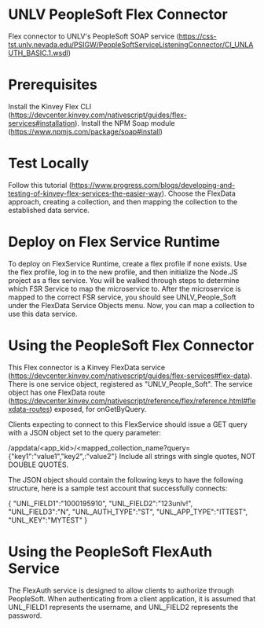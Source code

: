 # UNLV PeopleSoft Flex Connector
Flex connector to UNLV's PeopleSoft SOAP service (https://css-tst.unlv.nevada.edu/PSIGW/PeopleSoftServiceListeningConnector/CI_UNLAUTH_BASIC.1.wsdl)

# Prerequisites
Install the Kinvey Flex CLI (https://devcenter.kinvey.com/nativescript/guides/flex-services#installation).
Install the NPM Soap module (https://www.npmjs.com/package/soap#install)

# Test Locally
Follow this tutorial (https://www.progress.com/blogs/developing-and-testing-of-kinvey-flex-services-the-easier-way).  Choose the FlexData approach, creating a collection, and then mapping the collection to the established data service.

# Deploy on Flex Service Runtime
To deploy on FlexService Runtime, create a flex profile if none exists.  Use the flex profile, log in to the new profile, and then initialize the Node.JS project as a flex service.  You will be walked through steps to determine which FSR Service to map the microservice to.  After the microservice is mapped to the correct FSR service, you should see UNLV_People_Soft under the FlexData Service Objects menu.  Now, you can map a collection to use this data service. 

# Using the PeopleSoft Flex Connector
This Flex connector is a Kinvey FlexData service (https://devcenter.kinvey.com/nativescript/guides/flex-services#flex-data).
There is one service object, registered as "UNLV_People_Soft".  The service object has one 
FlexData route (https://devcenter.kinvey.com/nativescript/reference/flex/reference.html#flexdata-routes) exposed, for onGetByQuery.

Clients expecting to connect to this FlexService should issue a GET query with a JSON object set to the query parameter:

/appdata/<app_kid>/<mapped_collection_name?query={"key1":"value1","key2",:"value2"} Include all strings with single quotes, NOT DOUBLE QUOTES.

The JSON object should contain the following keys to have the following structure, here is a sample test account that successfully connects:

{
  "UNL_FIELD1":"1000195910",
  "UNL_FIELD2":"123unlv!",
  "UNL_FIELD3":"N",
  "UNL_AUTH_TYPE":"ST",
  "UNL_APP_TYPE":"ITTEST",
  "UNL_KEY":"MYTEST"
}

# Using the PeopleSoft FlexAuth Service

The FlexAuth service is designed to allow clients to authorize through PeopleSoft.  When authenticating from a client application, it is assumed that UNL_FIELD1 represents the username, and UNL_FIELD2 represents the password.
